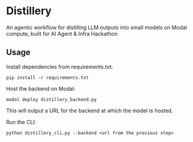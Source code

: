 # Distillery

An agentic workflow for distilling LLM outputs into small models on Modal compute, built for AI Agent & Infra Hackathon

## Usage

Install dependencies from requirements.txt:
```
pip install -r requirements.txt
```

Host the backend on Modal:
```
modal deploy distillery_backend.py
```
This will output a URL for the backend at which the model is hosted.

Run the CLI:
```
python distillery_cli.py --backend <url from the previous step>
```